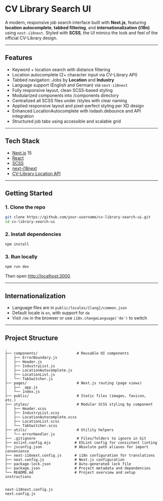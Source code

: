 # CV Library Search UI

A modern, responsive job search interface built with **Next.js**, featuring **location autocomplete**, **tabbed filtering**, and **internationalization (i18n)** using `next-i18next`. Styled with **SCSS**, the UI mimics the look and feel of the official CV-Library design.

---

##  Features

-  Keyword + location search with distance filtering
-  Location autocomplete (2+ character input via CV-Library API)
-  Tabbed navigation: Jobs by **Location** and **Industry**
-  Language support (English and German) via `next-i18next`
-  Fully responsive layout, clean SCSS-based styling
- Modularized components into /components directory
- Centralized all SCSS files under /styles with clear naming
- Applied responsive layout and pixel-perfect styling per XD design
- Enhanced LocationAutocomplete with lodash.debounce and API integration
- Structured job tabs using accessible and scalable grid

---

##  Tech Stack

- [Next.js](https://nextjs.org/) 15
- [React](https://reactjs.org/)
- [SCSS](https://sass-lang.com/)
- [next-i18next](https://github.com/i18next/next-i18next)
- [CV-Library Location API](https://api.cv-library.co.uk/v1/locations)

---

##  Getting Started

### 1. Clone the repo

```bash
git clone https://github.com/your-username/cv-library-search-ui.git
cd cv-library-search-ui
```

### 2. Install dependencies

```bash
npm install
```

### 3. Run locally

```bash
npm run dev
```

Then open [http://localhost:3000](http://localhost:3000).

---

##  Internationalization

- Language files are in `public/locales/{lang}/common.json`
- Default locale is `en`, with support for `de`
- Visit `/de` in the browser or use `i18n.changeLanguage('de')` to switch

---

##  Project Structure

```
.
├── components/                  # Reusable UI components
│   ├── ErrorBoundary.js
│   ├── Header.js
│   ├── IndustryList.js
│   ├── LocationAutocomplete.js
│   ├── LocationList.js
│   └── TabSwitcher.js
├── pages/                       # Next.js routing (page views)
│   ├── _app.js
│   └── index.js
├── public/                      # Static files (images, favicon, etc.)
├── styles/                      # Modular SCSS styling by component
│   ├── Header.scss
│   ├── IndustryList.scss
│   ├── LocationAutocomplete.scss
│   ├── LocationList.scss
│   └── TabSwitcher.scss
├── utils/                       # Utility helpers
│   └── errorHandler.js
├── .gitignore                   # Files/folders to ignore in Git
├── eslint.config.mjs           # ESLint config for consistent linting
├── jsconfig.json               # Absolute path aliases for import convenience
├── next-i18next.config.js      # i18n configuration for translations
├── next.config.js              # Next.js configuration
├── package-lock.json           # Auto-generated lock file
├── package.json                # Project metadata and dependencies
└── README.md                   # Project overview and setup instructions


next-i18next.config.js
next.config.js
```


